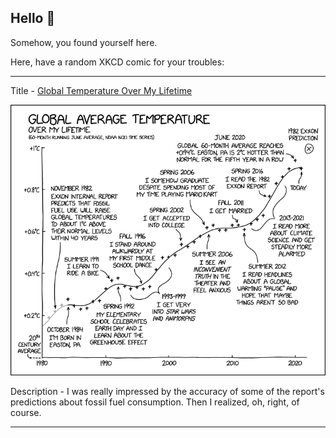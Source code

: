 ## Hello 👀

Somehow, you found yourself here.

Here, have a random XKCD comic for your troubles:

-----------------------------------

Title - [Global Temperature Over My Lifetime](https://xkcd.com/2500)

![Global Temperature Over My Lifetime](./random_comic.png)

Description - I was really impressed by the accuracy of some of the report's predictions about fossil fuel consumption. Then I realized, oh, right, of course.

-----------------------------------